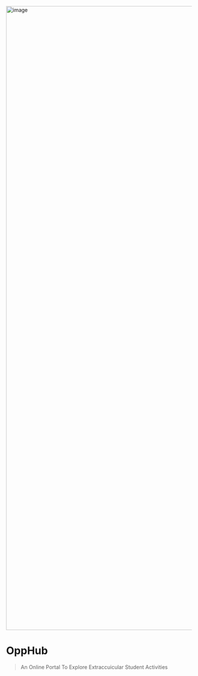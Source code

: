 <img width="1694" alt="image" src="https://github.com/Exoceus/opphub/assets/27310726/515cb976-0e7d-4d47-926f-f3bb6e1b56a8">

# OppHub
> An Online Portal To Explore Extraccuicular Student Activities
